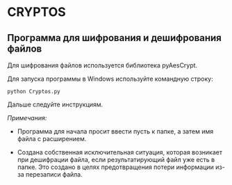 # CRYPTOS

## Программа для шифрования и дешифрования файлов

Для шифрования файлов используется библиотека pyAesCrypt.

Для запуска программы в Windows используйте командную строку:
```
python Cryptos.py
```
Дальше следуйте инструкциям.

*Примечания:*

* Программа для начала просит ввести пусть к папке, а затем имя файла с расширением.

* Создана собственная исключительная ситуация, которая возникает при дешифрации файла, если результатирующий файл уже есть в папке. Это создано в целях предотвращения потери информации из-за перезаписи файла.

